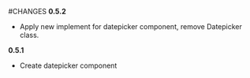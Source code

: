#CHANGES
**0.5.2**

* Apply new implement for datepicker component, remove Datepicker class.

**0.5.1**

* Create datepicker component

